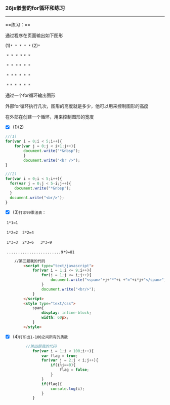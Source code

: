 ### 26js嵌套的for循环和练习

---

==练习：== 

通过程序在页面输出如下图形

(1)`* * * * *`                          (2)`*`

​	`* * * *`                                  `* *`

​	`* * *`                                      `* * *`

​	`* *`                                          `* * * *`

​	`*`                                              `* * * * *`

通过一个for循环输出图形

外部for循环执行几次，图形的高度就是多少，他可以用来控制图形的高度

在外部在创建一个循环，用来控制图形的宽度

- [x] (1)(2)

```js
//(1)
for(var i = 0;i < 5;i++){
	for(var j = 0;j < i+1;j++){
		document.write("*&nbsp");
		}
		document.write("<br />");
}
```

```js
//(2)
for(var i = 0;i < 5;i++){
  for(var j = 0;j < 5-i;j++){
    document.write("*&nbsp");
  }
  document.write("<br/>");
}
```

- [x] (3)`打印99乘法表：`

​	`1*1=1`

​	`1*2=2	2*2=4`

​	`1*3=3	2*3=6	3*3=9`

​	`........................9*9=81`

```html
    //第三题我的代码
		<script type="text/javascript">
			for(var i = 1;i <= 9;i++){
				for(j = 1;j <= i;j++){
					document.write("<span>"+j+"*"+i +"="+i*j+"</span>");//span用来让乘法表更好看
				}
				document.write("<br/>");
			}
		</script>
		<style type="text/css">
			span{
				display: inline-block;
				width: 60px;
			}
		</style>
```

- [x] (4)`打印出1-100之间所有的质数`

```js
		 //第四题我的代码
			for(var i = 1;i < 100;i++){
				var flag = true;
				for(var j = 2;j < i;j++){
					if(i%j==0){
						flag = false;
					}
				}
				if(flag){
					console.log(i);
				}
			}
```

